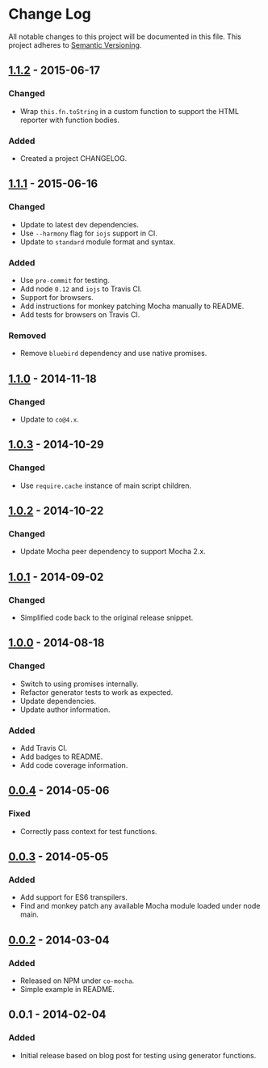 # Change Log

All notable changes to this project will be documented in this file. This project adheres to [Semantic Versioning](http://semver.org/).

## [1.1.2](https://github.com/blakeembrey/co-mocha/compare/v1.1.1...v1.1.2) - 2015-06-17

### Changed

- Wrap `this.fn.toString` in a custom function to support the HTML reporter with function bodies.

### Added

- Created a project CHANGELOG.

## [1.1.1](https://github.com/blakeembrey/co-mocha/compare/v1.1.0...v1.1.1) - 2015-06-16

### Changed

- Update to latest dev dependencies.
- Use `--harmony` flag for `iojs` support in CI.
- Update to `standard` module format and syntax.

### Added

- Use `pre-commit` for testing.
- Add node `0.12` and `iojs` to Travis CI.
- Support for browsers.
- Add instructions for monkey patching Mocha manually to README.
- Add tests for browsers on Travis CI.

### Removed

- Remove `bluebird` dependency and use native promises.

## [1.1.0](https://github.com/blakeembrey/co-mocha/compare/v1.0.3...v1.1.0) - 2014-11-18

### Changed

- Update to `co@4.x`.

## [1.0.3](https://github.com/blakeembrey/co-mocha/compare/v1.0.2...v1.0.3) - 2014-10-29

### Changed

- Use `require.cache` instance of main script children.

## [1.0.2](https://github.com/blakeembrey/co-mocha/compare/v1.0.1...v1.0.2) - 2014-10-22

### Changed

- Update Mocha peer dependency to support Mocha 2.x.

## [1.0.1](https://github.com/blakeembrey/co-mocha/compare/v1.0.0...v1.0.1) - 2014-09-02

### Changed

- Simplified code back to the original release snippet.

## [1.0.0](https://github.com/blakeembrey/co-mocha/compare/v0.0.4...v1.0.0) - 2014-08-18

### Changed

- Switch to using promises internally.
- Refactor generator tests to work as expected.
- Update dependencies.
- Update author information.

### Added

- Add Travis CI.
- Add badges to README.
- Add code coverage information.

## [0.0.4](https://github.com/blakeembrey/co-mocha/compare/v0.0.3...v0.0.4) - 2014-05-06

### Fixed

- Correctly pass context for test functions.

## [0.0.3](https://github.com/blakeembrey/co-mocha/compare/v0.0.2...v0.0.3) - 2014-05-05

### Added

- Add support for ES6 transpilers.
- Find and monkey patch any available Mocha module loaded under node main.

## [0.0.2](https://github.com/blakeembrey/co-mocha/compare/v0.0.1...v0.0.2) - 2014-03-04

### Added

- Released on NPM under `co-mocha`.
- Simple example in README.

## 0.0.1 - 2014-02-04

### Added

- Initial release based on blog post for testing using generator functions.
